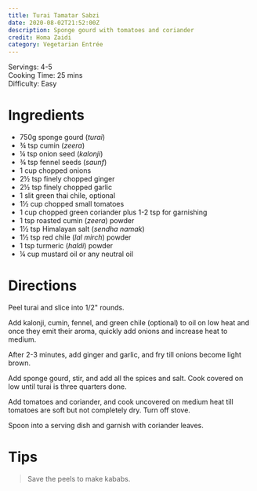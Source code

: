 ```yaml
---
title: Turai Tamatar Sabzi
date: 2020-08-02T21:52:00Z
description: Sponge gourd with tomatoes and coriander
credit: Homa Zaidi
category: Vegetarian Entrée
---
```

Servings: 4-5  
Cooking Time: 25 mins  
Difficulty: Easy  

# Ingredients 
* 750g sponge gourd (_turai_)
* ¾ tsp cumin (_zeera_)
* ¼ tsp onion seed (_kalonji_)
* ¾ tsp fennel seeds (_saunf_)
* 1 cup chopped onions
* 2½ tsp finely chopped ginger
* 2½ tsp finely chopped garlic
* 1 slit green thai chile, optional
* 1½ cup chopped small tomatoes
* 1 cup chopped green coriander plus 1-2 tsp for garnishing 
* 1 tsp roasted cumin (_zeera_) powder
* 1½ tsp Himalayan salt (_sendha namak_)
* 1½ tsp red chile (_lal mirch_) powder
* 1 tsp turmeric (_haldi_) powder
* ¼ cup mustard oil or any neutral oil

# Directions
Peel turai and slice into 1/2" rounds. 

Add kalonji, cumin, fennel, and green chile (optional) to oil on low heat and once they emit their aroma, quickly add onions and increase heat to medium. 

After 2-3 minutes, add ginger and garlic, and fry till onions become light brown.

Add sponge gourd, stir, and add all the spices and salt. Cook covered on low until turai is three quarters done. 

Add tomatoes and coriander, and cook uncovered on medium heat till tomatoes are soft but not completely dry. Turn off stove.

Spoon into a serving dish and garnish with coriander leaves.

# Tips
> Save the peels to make kababs.
